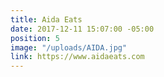 ```yaml
---
title: Aida Eats
date: 2017-12-11 15:07:00 -05:00
position: 5
image: "/uploads/AIDA.jpg"
link: https://www.aidaeats.com
---
```


